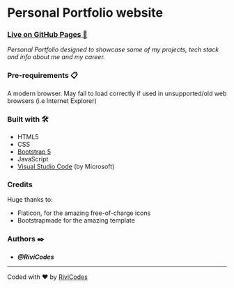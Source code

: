 # Personal Portfolio website

### [Live on GitHub Pages 🚀](https://rivicodes.github.io/personal-portfolio-website/)

_Personal Portfolio designed to showcase some of my projects, tech stack and info about me and my career._

### Pre-requirements 📋

A modern browser. May fail to load correctly if used in unsupported/old web browsers (i.e Internet Explorer)

### Built with 🛠️

- HTML5
- CSS
- [Bootstrap 5](https://getbootstrap.com/)
- JavaScript
- [Visual Studio Code](https://code.visualstudio.com/) (by Microsoft)

### Credits

Huge thanks to:

- Flaticon, for the amazing free-of-charge icons
- Bootstrapmade for the amazing template

### Authors ✒️

- **_@RiviCodes_**

---

Coded with ❤️ by [RiviCodes](https://github.com/RiviCodes)
